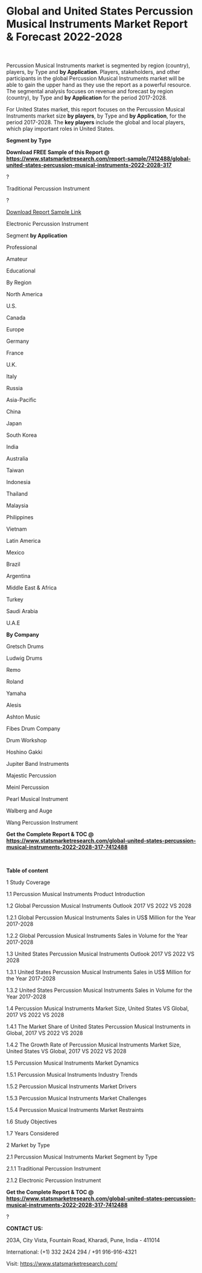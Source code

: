<h1>Global and United States Percussion Musical Instruments Market Report & Forecast 2022-2028</h1><br/><p>Percussion Musical Instruments market is segmented by region (country), players, by Type and <strong>by Application</strong>. Players, stakeholders, and other participants in the global Percussion Musical Instruments market will be able to gain the upper hand as they use the report as a powerful resource. The segmental analysis focuses on revenue and forecast by region (country), by Type and <strong>by Application</strong> for the period 2017-2028.</p>
 
 
 
 <p>For United States market, this report focuses on the Percussion Musical Instruments market size <strong>by players</strong>, by Type and <strong>by Application</strong>, for the period 2017-2028. The <strong>key players</strong> include the global and local players, which play important roles in United States.</p>
 
 
 
 <p><strong>Segment by Type</strong></p>
 
 
 
 <div><b>Download FREE Sample of this Report @ <a href="https://www.statsmarketresearch.com/download-free-sample/7412488/global-united-states-percussion-musical-instruments-2022-2028-317">https://www.statsmarketresearch.com/report-sample/7412488/global-united-states-percussion-musical-instruments-2022-2028-317</a></b></div>
 
 
 
 <p>? </p>
 
 
 
 <p>Traditional Percussion Instrument</p>
 
 
 
 <p>? </p>
 
 
 
 <p><a href="https://www.statsmarketresearch.com/download-free-sample/7412488/global-united-states-percussion-musical-instruments-2022-2028-317">Download Report Sample Link</a></p>
 
 
 
 <p>Electronic Percussion Instrument</p>
 
 
 
 <p>Segment <strong>by Application</strong></p>
 
 
 
 <p>Professional</p>
 
 
 
 <p>Amateur</p>
 
 
 
 <p>Educational</p>
 
 
 
 <p>By Region</p>
 
 
 
 <p>North America</p>
 
 
 
 <p>U.S.</p>
 
 
 
 <p>Canada</p>
 
 
 
 <p>Europe</p>
 
 
 
 <p>Germany</p>
 
 
 
 <p>France</p>
 
 
 
 <p>U.K.</p>
 
 
 
 <p>Italy</p>
 
 
 
 <p>Russia</p>
 
 
 
 <p>Asia-Pacific</p>
 
 
 
 <p>China</p>
 
 
 
 <p>Japan</p>
 
 
 
 <p>South Korea</p>
 
 
 
 <p>India</p>
 
 
 
 <p>Australia</p>
 
 
 
 <p>Taiwan</p>
 
 
 
 <p>Indonesia</p>
 
 
 
 <p>Thailand</p>
 
 
 
 <p>Malaysia</p>
 
 
 
 <p>Philippines</p>
 
 
 
 <p>Vietnam</p>
 
 
 
 <p>Latin America</p>
 
 
 
 <p>Mexico</p>
 
 
 
 <p>Brazil</p>
 
 
 
 <p>Argentina</p>
 
 
 
 <p>Middle East & Africa</p>
 
 
 
 <p>Turkey</p>
 
 
 
 <p>Saudi Arabia</p>
 
 
 
 <p>U.A.E</p>
 
 
 
 <p><strong>By Company</strong></p>
 
 
 
 <p>Gretsch Drums</p>
 
 
 
 <p>Ludwig Drums</p>
 
 
 
 <p>Remo</p>
 
 
 
 <p>Roland</p>
 
 
 
 <p>Yamaha</p>
 
 
 
 <p>Alesis</p>
 
 
 
 <p>Ashton Music</p>
 
 
 
 <p>Fibes Drum Company</p>
 
 
 
 <p>Drum Workshop</p>
 
 
 
 <p>Hoshino Gakki</p>
 
 
 
 <p>Jupiter Band Instruments</p>
 
 
 
 <p>Majestic Percussion</p>
 
 
 
 <p>Meinl Percussion</p>
 
 
 
 <p>Pearl Musical Instrument</p>
 
 
 
 <p>Walberg and Auge</p>
 
 
 
 <p>Wang Percussion Instrument</p>
 
 
 
 <div><b>Get the Complete Report & TOC @ <a href="https://www.statsmarketresearch.com/global-united-states-percussion-musical-instruments-2022-2028-317-7412488">https://www.statsmarketresearch.com/global-united-states-percussion-musical-instruments-2022-2028-317-7412488</a></b></div>
 
 
 
 <p><br />
 
 <b>Table of content</b></p>
 
 
 
 <p>1 Study Coverage<br />
 
 1.1 Percussion Musical Instruments Product Introduction<br />
 
 1.2 Global Percussion Musical Instruments Outlook 2017 VS 2022 VS 2028<br />
 
 1.2.1 Global Percussion Musical Instruments Sales in US$ Million for the Year 2017-2028<br />
 
 1.2.2 Global Percussion Musical Instruments Sales in Volume for the Year 2017-2028<br />
 
 1.3 United States Percussion Musical Instruments Outlook 2017 VS 2022 VS 2028<br />
 
 1.3.1 United States Percussion Musical Instruments Sales in US$ Million for the Year 2017-2028<br />
 
 1.3.2 United States Percussion Musical Instruments Sales in Volume for the Year 2017-2028<br />
 
 1.4 Percussion Musical Instruments Market Size, United States VS Global, 2017 VS 2022 VS 2028<br />
 
 1.4.1 The Market Share of United States Percussion Musical Instruments in Global, 2017 VS 2022 VS 2028<br />
 
 1.4.2 The Growth Rate of Percussion Musical Instruments Market Size, United States VS Global, 2017 VS 2022 VS 2028<br />
 
 1.5 Percussion Musical Instruments Market Dynamics<br />
 
 1.5.1 Percussion Musical Instruments Industry Trends<br />
 
 1.5.2 Percussion Musical Instruments Market Drivers<br />
 
 1.5.3 Percussion Musical Instruments Market Challenges<br />
 
 1.5.4 Percussion Musical Instruments Market Restraints<br />
 
 1.6 Study Objectives<br />
 
 1.7 Years Considered<br />
 
 2 Market by Type<br />
 
 2.1 Percussion Musical Instruments Market Segment by Type<br />
 
 2.1.1 Traditional Percussion Instrument<br />
 
 2.1.2 Electronic Percussion Instrument</p>
 
 
 
 <div><b>Get the Complete Report & TOC @ <a href="https://www.statsmarketresearch.com/global-united-states-percussion-musical-instruments-2022-2028-317-7412488">https://www.statsmarketresearch.com/global-united-states-percussion-musical-instruments-2022-2028-317-7412488</a></b></div>
 
 
 
 <p>? </p>
 
 
 
 <p><b>CONTACT US:</b><br />
 
 203A, City Vista, Fountain Road, Kharadi, Pune, India - 411014<br />
 
 International: (+1) 332 2424 294 / +91 916-916-4321<br />
 
 Visit: <a href="https://www.statsmarketresearch.com/">https://www.statsmarketresearch.com/</a></p>
